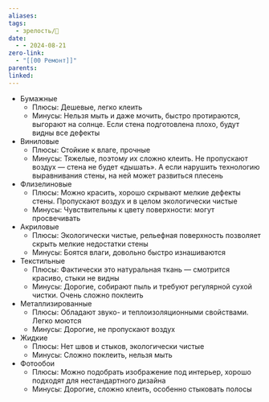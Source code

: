 ```yaml
---
aliases: 
tags:
  - зрелость/🌱
date:
  - - 2024-08-21
zero-link:
  - "[[00 Ремонт]]"
parents: 
linked:
---
```

- Бумажные
	- Плюсы: Дешевые, легко клеить
	- Минусы: Нельзя мыть и даже мочить, быстро протираются, выгорают на солнце. Если стена подготовлена плохо, будут видны все дефекты
- Виниловые
	- Плюсы: Стойкие к влаге, прочные
	- Минусы: Тяжелые, поэтому их сложно клеить. Не пропускают воздух — стена не будет «дышать». А если нарушить технологию выравнивания стены, на ней может развиться плесень
- Флизелиновые
	- Плюсы: Можно красить, хорошо скрывают мелкие дефекты стены. Пропускают воздух и в целом экологически чистые
	- Минусы: Чувствительны к цвету поверхности: могут просвечивать
- Акриловые
	- Плюсы: Экологически чистые, рельефная поверхность позволяет скрыть мелкие недостатки стены
	- Минусы: Боятся влаги, довольно быстро изнашиваются
- Текстильные
	- Плюсы: Фактически это натуральная ткань — смотрится красиво, стыки не видны
	- Минусы: Дорогие, собирают пыль и требуют регулярной сухой чистки. Очень сложно поклеить
- Металлизированные
	- Плюсы: Обладают звуко- и теплоизоляционными свойствами. Легко моются
	- Минусы: Дорогие, не пропускают воздух
- Жидкие
	- Плюсы: Нет швов и стыков, экологически чистые
	- Минусы: Сложно поклеить, нельзя мыть
- Фотообои
	- Плюсы: Можно подобрать изображение под интерьер, хорошо подходят для нестандартного дизайна
	- Минусы: Дорогие, сложно клеить, особенно стыковать полосы